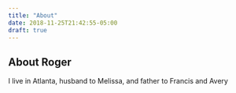 ```yaml
---
title: "About"
date: 2018-11-25T21:42:55-05:00
draft: true
---
```


## About Roger

I live in Atlanta, husband to Melissa, and father to Francis and Avery 
